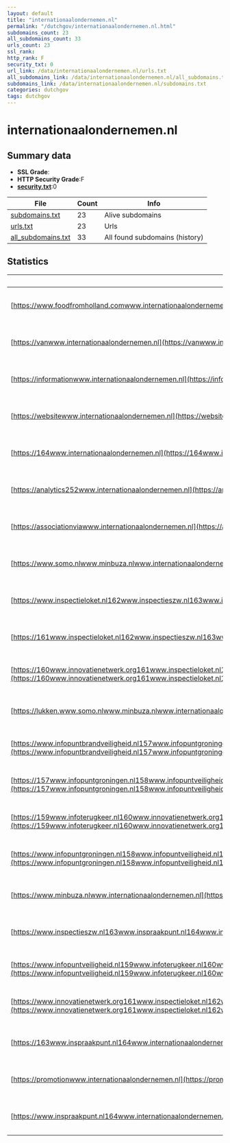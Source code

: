 ```yaml
---
layout: default
title: "internationaalondernemen.nl"
permalink: "/dutchgov/internationaalondernemen.nl.html"
subdomains_count: 23
all_subdomains_count: 33
urls_count: 23
ssl_rank: 
http_rank: F
security_txt: 0
url_link: /data/internationaalondernemen.nl/urls.txt
all_subdomains_link: /data/internationaalondernemen.nl/all_subdomains.txt
subdomains_link: /data/internationaalondernemen.nl/subdomains.txt
categories: dutchgov
tags: dutchgov
---
```



# internationaalondernemen.nl
## Summary data


 - **SSL Grade**:
 - **HTTP Security Grade**:F
 - **[security.txt](https://www.digitaleoverheid.nl/nieuws/standaard-security-txt-nu-verplicht-voor-overheid/)**:0


| File       | Count | Info |
|------------|-------|------|
|[subdomains.txt](/DutchGovScope/data/internationaalondernemen.nl/subdomains.txt)|23|Alive subdomains|
|[urls.txt](/DutchGovScope/data/internationaalondernemen.nl/urls.txt)|23|Urls|
|[all_subdomains.txt](/DutchGovScope/data/internationaalondernemen.nl/all_subdomains.txt)|33|All found subdomains (history)|


## Statistics


| Url | SSL | HTTP | Server | Cookie | HSTS | CORS | CTO | CSP | XFO | XXP | RP |FP| Tech |Title |
|--------|-------|-------|------|------|------|------|------|------|------|------|------|------|------|------|
|[https://www.foodfromholland.comwww.internationaalondernemen.nl](https://www.foodfromholland.comwww.internationaalondernemen.nl)| | **F**|Apache| | | | | | | | :white_check_mark: | |Apache HTTP Server HSTS|An Error Occurre...|
|[https://vanwww.internationaalondernemen.nl](https://vanwww.internationaalondernemen.nl)| | **F**|Apache| | | | | | | | :white_check_mark: | |Apache HTTP Server HSTS|An Error Occurre...|
|[https://informationwww.internationaalondernemen.nl](https://informationwww.internationaalondernemen.nl)| | **F**|Apache| | | | | | | | :white_check_mark: | |Apache HTTP Server HSTS|An Error Occurre...|
|[https://websitewww.internationaalondernemen.nl](https://websitewww.internationaalondernemen.nl)| | **F**|Apache| | | | | | | | :white_check_mark: | |Apache HTTP Server HSTS|An Error Occurre...|
|[https://164www.internationaalondernemen.nl](https://164www.internationaalondernemen.nl)| | **F**|Apache| | | | | | | | :white_check_mark: | |Apache HTTP Server HSTS|An Error Occurre...|
|[https://analytics252www.internationaalondernemen.nl](https://analytics252www.internationaalondernemen.nl)| | **F**|Apache| | | | | | | | :white_check_mark: | |Apache HTTP Server HSTS|An Error Occurre...|
|[https://associationviawww.internationaalondernemen.nl](https://associationviawww.internationaalondernemen.nl)| | **F**|Apache| | | | | | | | :white_check_mark: | |Apache HTTP Server HSTS|An Error Occurre...|
|[https://www.somo.nlwww.minbuza.nlwww.internationaalondernemen.nl](https://www.somo.nlwww.minbuza.nlwww.internationaalondernemen.nl)| | **F**|Apache| | | | | | | | :white_check_mark: | |Apache HTTP Server HSTS|An Error Occurre...|
|[https://www.inspectieloket.nl162www.inspectieszw.nl163www.inspraakpunt.nl164www.internationaalondernemen.nl](https://www.inspectieloket.nl162www.inspectieszw.nl163www.inspraakpunt.nl164www.internationaalondernemen.nl)| | **F**|Apache| | | | | | | | :white_check_mark: | |Apache HTTP Server HSTS|An Error Occurre...|
|[https://161www.inspectieloket.nl162www.inspectieszw.nl163www.inspraakpunt.nl164www.internationaalondernemen.nl](https://161www.inspectieloket.nl162www.inspectieszw.nl163www.inspraakpunt.nl164www.internationaalondernemen.nl)| | **F**|Apache| | | | | | | | :white_check_mark: | |Apache HTTP Server HSTS|An Error Occurre...|
|[https://160www.innovatienetwerk.org161www.inspectieloket.nl162www.inspectieszw.nl163www.inspraakpunt.nl164www.internationaalondernemen.nl](https://160www.innovatienetwerk.org161www.inspectieloket.nl162www.inspectieszw.nl163www.inspraakpunt.nl164www.internationaalondernemen.nl)| | **F**|Apache| | | | | | | | :white_check_mark: | |Apache HTTP Server HSTS|An Error Occurre...|
|[https://lukken.www.somo.nlwww.minbuza.nlwww.internationaalondernemen.nl](https://lukken.www.somo.nlwww.minbuza.nlwww.internationaalondernemen.nl)| | **F**|Apache| | | | | | | | :white_check_mark: | |Apache HTTP Server HSTS|An Error Occurre...|
|[https://www.infopuntbrandveiligheid.nl157www.infopuntgroningen.nl158www.infopuntveiligheid.nl159www.infoterugkeer.nl160www.innovatienetwerk.org161www.inspectieloket.nl162www.inspectieszw.nl163www.inspraakpunt.nl164www.internationaalondernemen.nl](https://www.infopuntbrandveiligheid.nl157www.infopuntgroningen.nl158www.infopuntveiligheid.nl159www.infoterugkeer.nl160www.innovatienetwerk.org161www.inspectieloket.nl162www.inspectieszw.nl163www.inspraakpunt.nl164www.internationaalondernemen.nl)| | **F**|Apache| | | | | | | | :white_check_mark: | |Apache HTTP Server HSTS|An Error Occurre...|
|[https://157www.infopuntgroningen.nl158www.infopuntveiligheid.nl159www.infoterugkeer.nl160www.innovatienetwerk.org161www.inspectieloket.nl162www.inspectieszw.nl163www.inspraakpunt.nl164www.internationaalondernemen.nl](https://157www.infopuntgroningen.nl158www.infopuntveiligheid.nl159www.infoterugkeer.nl160www.innovatienetwerk.org161www.inspectieloket.nl162www.inspectieszw.nl163www.inspraakpunt.nl164www.internationaalondernemen.nl)| | **F**|Apache| | | | | | | | :white_check_mark: | |Apache HTTP Server HSTS|An Error Occurre...|
|[https://159www.infoterugkeer.nl160www.innovatienetwerk.org161www.inspectieloket.nl162www.inspectieszw.nl163www.inspraakpunt.nl164www.internationaalondernemen.nl](https://159www.infoterugkeer.nl160www.innovatienetwerk.org161www.inspectieloket.nl162www.inspectieszw.nl163www.inspraakpunt.nl164www.internationaalondernemen.nl)| | **F**|Apache| | | | | | | | :white_check_mark: | |Apache HTTP Server HSTS|An Error Occurre...|
|[https://www.infopuntgroningen.nl158www.infopuntveiligheid.nl159www.infoterugkeer.nl160www.innovatienetwerk.org161www.inspectieloket.nl162www.inspectieszw.nl163www.inspraakpunt.nl164www.internationaalondernemen.nl](https://www.infopuntgroningen.nl158www.infopuntveiligheid.nl159www.infoterugkeer.nl160www.innovatienetwerk.org161www.inspectieloket.nl162www.inspectieszw.nl163www.inspraakpunt.nl164www.internationaalondernemen.nl)| | **F**|Apache| | | | | | | | :white_check_mark: | |Apache HTTP Server HSTS|An Error Occurre...|
|[https://www.minbuza.nlwww.internationaalondernemen.nl](https://www.minbuza.nlwww.internationaalondernemen.nl)| | **F**|Apache| | | | | | | | :white_check_mark: | |Apache HTTP Server HSTS|An Error Occurre...|
|[https://www.inspectieszw.nl163www.inspraakpunt.nl164www.internationaalondernemen.nl](https://www.inspectieszw.nl163www.inspraakpunt.nl164www.internationaalondernemen.nl)| | **F**|Apache| | | | | | | | :white_check_mark: | |Apache HTTP Server HSTS|An Error Occurre...|
|[https://www.infopuntveiligheid.nl159www.infoterugkeer.nl160www.innovatienetwerk.org161www.inspectieloket.nl162www.inspectieszw.nl163www.inspraakpunt.nl164www.internationaalondernemen.nl](https://www.infopuntveiligheid.nl159www.infoterugkeer.nl160www.innovatienetwerk.org161www.inspectieloket.nl162www.inspectieszw.nl163www.inspraakpunt.nl164www.internationaalondernemen.nl)| | **F**|Apache| | | | | | | | :white_check_mark: | |Apache HTTP Server HSTS|An Error Occurre...|
|[https://www.innovatienetwerk.org161www.inspectieloket.nl162www.inspectieszw.nl163www.inspraakpunt.nl164www.internationaalondernemen.nl](https://www.innovatienetwerk.org161www.inspectieloket.nl162www.inspectieszw.nl163www.inspraakpunt.nl164www.internationaalondernemen.nl)| | **F**|Apache| | | | | | | | :white_check_mark: | |Apache HTTP Server HSTS|An Error Occurre...|
|[https://163www.inspraakpunt.nl164www.internationaalondernemen.nl](https://163www.inspraakpunt.nl164www.internationaalondernemen.nl)| | **F**|Apache| | | | | | | | :white_check_mark: | |Apache HTTP Server HSTS|An Error Occurre...|
|[https://promotionwww.internationaalondernemen.nl](https://promotionwww.internationaalondernemen.nl)| | **F**|Apache| | | | | | | | :white_check_mark: | |Apache HTTP Server HSTS|An Error Occurre...|
|[https://www.inspraakpunt.nl164www.internationaalondernemen.nl](https://www.inspraakpunt.nl164www.internationaalondernemen.nl)| | **F**|Apache| | | | | | | | :white_check_mark: | |Apache HTTP Server HSTS|An Error Occurre...|


